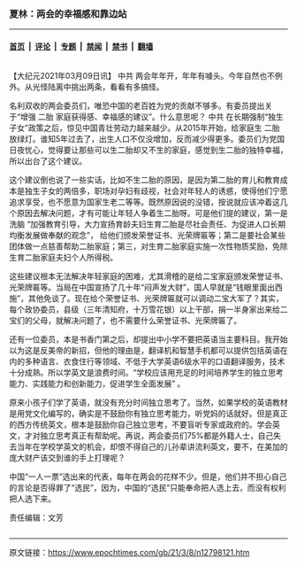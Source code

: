 ### 夏林：两会的幸福感和靠边站

---

#### [首页](../../../..?n12798121) &nbsp;|&nbsp; [评论](../../../../../epoch-comment?n12798121) &nbsp;|&nbsp; [专题](../../../../../epoch-special?n12798121) &nbsp;|&nbsp; [禁闻](../../../../../epoch-news?n12798121) &nbsp;|&nbsp; [禁书](../../../../../books?n12798121) &nbsp;|&nbsp; [翻墙](https://github.com/gfw-breaker/nogfw/blob/master/README.md?n12798121)


<div class="column" id="artbody" itemprop="articleBody">
 <!-- article content begin -->
 <p>
  【大纪元2021年03月09日讯】
  <ok href="https://www.epochtimes.com/gb/tag/%E4%B8%AD%E5%85%B1.html">
   中共
  </ok>
  两会年年开，年年有噱头。今年自然也不例外。从光怪陆离中挑出两条，看看有多搞怪。
 </p>
 <p>
  名利双收的两会委员们，唯恐中国的老百姓为党的贡献不够多。有委员提出关于“增强
  <ok href="https://www.epochtimes.com/gb/tag/%E4%BA%8C%E8%83%8E.html">
   二胎
  </ok>
  家庭获得感、幸福感的建议”。什么意思呢？
  <ok href="https://www.epochtimes.com/gb/tag/%E4%B8%AD%E5%85%B1.html">
   中共
  </ok>
  在长期强制“独生子女”政策之后，惊见中国青壮劳动力越来越少。从2015年开始，给家庭生
  <ok href="https://www.epochtimes.com/gb/tag/%E4%BA%8C%E8%83%8E.html">
   二胎
  </ok>
  放绿灯。谁知5年过去了，出生人口不仅没增加，反而减少得更多。委员们为党国日夜忧心，觉得要让那些可以生二胎却又不生的家庭，感觉到生二胎的独特幸福，所以出台了这个建议。
 </p>
 <p>
  这个建议倒也说了一些实话，比如不生二胎的原因，是因为第二胎的育儿和教育成本是独生子女的两倍多，职场对孕妇有歧视，社会对年轻人的诱惑，使得他们宁愿追求享受，也不愿意为国家生老二等等。既然原因说的没错，按说就应该冲着这几个原因去解决问题，才有可能让年轻人争着生二胎呀。可是他们提的建议，第一是洗脑 “加强教育引导，大力宣扬育龄夫妇生育二胎是尽社会责任、为促进人口长期均衡发展做奉献的观念”， 给他们颁发荣誉证书、光荣牌匾等；第二是要社会某些团体做一点慈善帮助二胎家庭；第三，对生育二胎家庭实施一次性物质奖励，免除生育二胎家庭夫妇个人所得税。
 </p>
 <p>
  这些建议根本无法解决年轻家庭的困难，尤其滑稽的是给二宝家庭颁发荣誉证书、光荣牌匾等。当局在中国宣扬了几十年“闷声发大财”，国人早就是“钱眼里面出西施”，其他免谈了。现在给个荣誉证书、光荣牌匾就可以调动二宝大军了？其实，每个政协委员，县级（三年清知府，十万雪花银）以上干部，捐一半身家出来给二宝们的父母，就解决问题了，也不需要什么荣誉证书、光荣牌匾了。
 </p>
 <p>
  还有一位委员，本是书香门第之后，却提出中小学不要把英语当主要科目。我开始以为这是反美帝的新招，但他的理由是，翻译机和智慧手机都可以提供包括英语在内的多种语言、衣食住行等领域、不低于大学英语6级水平的口语翻译服务，技术十分成熟。所以学英文是浪费时间。“学校应该用充足的时间培养学生的独立思考能力、实践能力和创新能力，促进学生全面发展” 。
 </p>
 <p>
  原来小孩子们学了英语，就没有充分时间独立思考了。当然，如果学校的英语教材是用党文化编写的，确实是不鼓励你有独立思考能力，听党妈的话就好。但是真正的西方传统英文，根本是鼓励你自己独立思考，不要盲听专家或政府的。学会英文，才对独立思考真正有帮助呢。再说，两会委员们75%都是外籍人士，自己失去当年在学校学英文的机会，却恨不得自己的儿孙辈讲流利英文，要不，在美加的庞大财产该交到谁的手上打理呢？
 </p>
 <p>
  中国“一人一票”选出来的代表，每年在两会的花样不少。但是，他们并不担心自己的言论是否得罪了“选民”，因为，中国的“选民”只能奉命把人选上去，而没有权利把人选下来。
 </p>
 <p>
  责任编辑：文芳
 </p>
 <!-- article content end -->
</div>


---

原文链接：https://www.epochtimes.com/gb/21/3/8/n12798121.htm